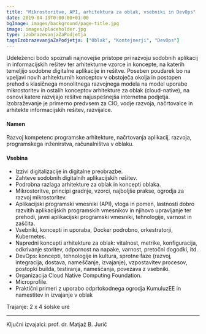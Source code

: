 ```yaml
---
title: "Mikrostoritve, API, arhitektura za oblak, vsebniki in DevOps"
date: 2019-04-19T0:00:00+01:00
bgImage: images/background/page-title.jpg
image: images/placeholder.jpg
type: izobrazevanjaZaPodjetja
tagsIzobrazevanjaZaPodjetja: ["Oblak", "Kontejnerji", "DevOps"]
---
```

Udeleženci bodo spoznali najnovejše pristope pri razvoju sodobnih aplikacij in informacijskih rešitev ter arhitekturne vzorce in koncepte, na katerih temeljijo sodobne digitalne aplikacije in rešitve.
Poseben poudarek bo na vpeljavi novih arhitekturnih konceptov v obstoječa okolja in postopen prehod s klasičnega monolitnega razvojnega modela na model uporabe mikrostoritev in ostalih konceptov arhitekture za oblak (cloud-native), na osnovi katere razvijajo rešitve najuspešnejša internetna podjetja. 
Izobraževanje je primerno predvsem za CIO, vodje razvoja, načrtovalce in arhitekte informacijskih rešitev, razvijalce.

#### Namen
Razvoj kompetenc programske arhitekture, načrtovanja aplikacij, razvoja, programskega inženirstva, računalništva v oblaku.

#### Vsebina
- Izzivi digitalizacije in digitalne preobrazbe.
- Zahteve sodobnih digitalnih aplikacijskih rešitev.
- Podrobna razlaga arhitekture za oblak in koncepti oblaka.
- Mikrostoritve, principi gradnje, vzorci, najboljše prakse, ogrodja za razvoj mikrostoritev.
- Aplikacijski programski vmesniki (API), vloga in pomen, lastnosti dobro razvitih aplikacijskih programskih vmesnikov in njihovo upravljanje ter prehodi, javni aplikacijski programski vmesniki, tehnologije, varnost in zaščita.
- Vsebniki, koncepti in uporaba, Docker podrobno, orkestratorji, Kubernetes.
- Napredni koncepti arhitekture za oblak: vitalnost, metrike, konfiguracija, odkrivanje storitev, odpornost na napake, varnost, pretočni dogodki, itd.
- DevOps: koncepti, tehnologije in kultura, sprotne faze (razvoj, integracija, dostava, nameščanje, izvajanje), vzpostavitev procesov, postopki builda, testiranja, nameščanja, povezava z vsebniki.
- Organizacija Cloud Native Computing Foundation.
- Microprofile.
- Praktični primeri z uporabo odprtokodnega ogrodja KumuluzEE in namestitev in izvajanje v oblak

Trajanje: 2 x 4 šolske ure

---

Ključni izvajalci: prof. dr. Matjaž B. Jurič
